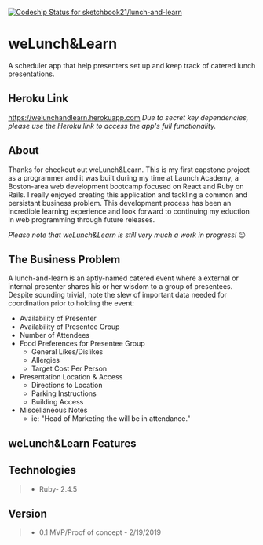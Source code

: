 [![Codeship Status for sketchbook21/lunch-and-learn](https://app.codeship.com/projects/e11e4210-0951-0137-fc98-06b77dea8d40/status?branch=master)](https://app.codeship.com/projects/326128)

# weLunch&Learn
A scheduler app that help presenters set up and keep track of catered lunch presentations.

## Heroku Link
https://welunchandlearn.herokuapp.com
*Due to secret key dependencies, please use the Heroku link to access the app's full functionality.*


## About
Thanks for checkout out weLunch&Learn. This is my first capstone project as a programmer and it was built during my time at Launch Academy, a Boston-area web development bootcamp focused on React and Ruby on Rails. I really enjoyed creating this application and tackling a common and persistant business problem. This development process has been an incredible learning experience and look forward to continuing my eduction in web programming through future releases. 

*Please note that weLunch&Learn is still very much a work in progress!* :wink:

## The Business Problem
A lunch-and-learn is an aptly-named catered event where a external or internal presenter shares his or her wisdom to a group of presentees. Despite sounding trivial, note the slew of important data needed for coordination prior to holding the event:
- Availability of Presenter
- Availability of Presentee Group
- Number of Attendees
- Food Preferences for Presentee Group
  - General Likes/Dislikes
  - Allergies
  - Target Cost Per Person
- Presentation Location & Access
  - Directions to Location
  - Parking Instructions
  - Building Access
- Miscellaneous Notes
  - ie: "Head of Marketing the will be in attendance."

## weLunch&Learn Features


## Technologies

> - Ruby- 2.4.5


## Version
> - 0.1 MVP/Proof of concept - 2/19/2019
